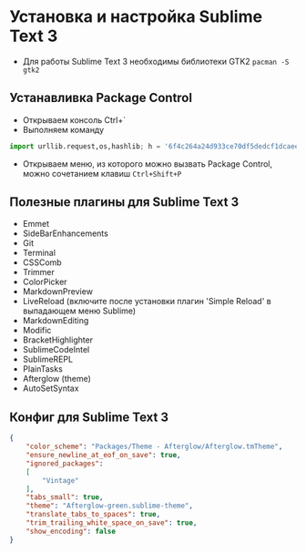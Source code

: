 # Установка и настройка Sublime Text 3

- Для работы Sublime Text 3 необходимы библиотеки GTK2
```pacman -S gtk2```

## Устанавливка Package Control
- Открываем консоль Ctrl+`
- Выполняем команду
```python
import urllib.request,os,hashlib; h = '6f4c264a24d933ce70df5dedcf1dcaee' + 'ebe013ee18cced0ef93d5f746d80ef60'; pf = 'Package Control.sublime-package'; ipp = sublime.installed_packages_path(); urllib.request.install_opener( urllib.request.build_opener( urllib.request.ProxyHandler()) ); by = urllib.request.urlopen( 'http://packagecontrol.io/' + pf.replace(' ', '%20')).read(); dh = hashlib.sha256(by).hexdigest(); print('Error validating download (got %s instead of %s), please try manual install' % (dh, h)) if dh != h else open(os.path.join( ipp, pf), 'wb' ).write(by)
```
- Открываем меню, из которого можно вызвать Package Control, можно сочетанием клавиш `Ctrl+Shift+P`

## Полезные плагины для Sublime Text 3
- Emmet
- SideBarEnhancements
- Git
- Terminal
- CSSComb
- Trimmer
- ColorPicker
- MarkdownPreview
- LiveReload (включите после установки плагин 'Simple Reload' в выпадающем меню Sublime)
- MarkdownEditing
- Modific
- BracketHighlighter
- SublimeCodeIntel
- SublimeREPL
- PlainTasks
- Afterglow (theme)
- AutoSetSyntax

## Конфиг для Sublime Text 3
```json
{
    "color_scheme": "Packages/Theme - Afterglow/Afterglow.tmTheme",
    "ensure_newline_at_eof_on_save": true,
    "ignored_packages":
    [
        "Vintage"
    ],
    "tabs_small": true,
    "theme": "Afterglow-green.sublime-theme",
    "translate_tabs_to_spaces": true,
    "trim_trailing_white_space_on_save": true,
    "show_encoding": false
}
```
